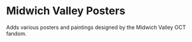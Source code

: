 # Midwich Valley Posters
Adds various posters and paintings designed by the Midwich Valley OCT fandom.
